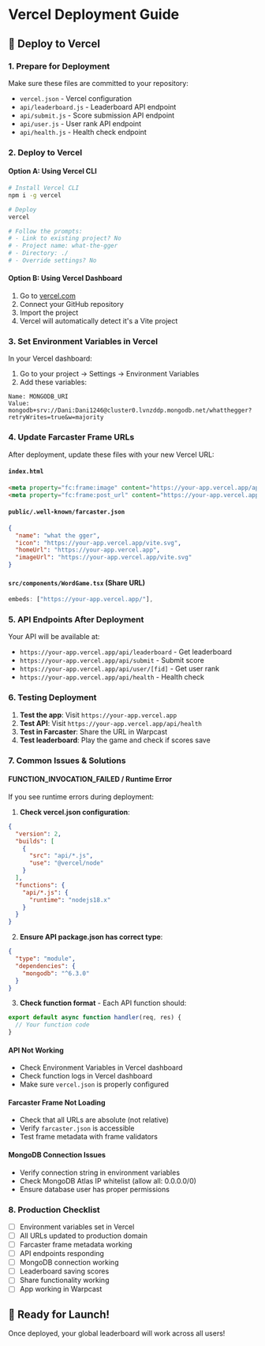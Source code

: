 # Vercel Deployment Guide

## 🚀 Deploy to Vercel

### 1. **Prepare for Deployment**

Make sure these files are committed to your repository:
- `vercel.json` - Vercel configuration
- `api/leaderboard.js` - Leaderboard API endpoint  
- `api/submit.js` - Score submission API endpoint
- `api/user.js` - User rank API endpoint
- `api/health.js` - Health check endpoint

### 2. **Deploy to Vercel**

#### Option A: Using Vercel CLI
```bash
# Install Vercel CLI
npm i -g vercel

# Deploy
vercel

# Follow the prompts:
# - Link to existing project? No
# - Project name: what-the-gger
# - Directory: ./
# - Override settings? No
```

#### Option B: Using Vercel Dashboard
1. Go to [vercel.com](https://vercel.com)
2. Connect your GitHub repository
3. Import the project
4. Vercel will automatically detect it's a Vite project

### 3. **Set Environment Variables in Vercel**

In your Vercel dashboard:
1. Go to your project → Settings → Environment Variables
2. Add these variables:

```
Name: MONGODB_URI
Value: mongodb+srv://Dani:Dani1246@cluster0.lvnzddp.mongodb.net/whatthegger?retryWrites=true&w=majority
```

### 4. **Update Farcaster Frame URLs**

After deployment, update these files with your new Vercel URL:

#### `index.html`
```html
<meta property="fc:frame:image" content="https://your-app.vercel.app/api/frame.json" />
<meta property="fc:frame:post_url" content="https://your-app.vercel.app/api/frame" />
```

#### `public/.well-known/farcaster.json`
```json
{
  "name": "what the gger",
  "icon": "https://your-app.vercel.app/vite.svg",
  "homeUrl": "https://your-app.vercel.app",
  "imageUrl": "https://your-app.vercel.app/vite.svg"
}
```

#### `src/components/WordGame.tsx` (Share URL)
```typescript
embeds: ["https://your-app.vercel.app/"],
```

### 5. **API Endpoints After Deployment**

Your API will be available at:
- `https://your-app.vercel.app/api/leaderboard` - Get leaderboard
- `https://your-app.vercel.app/api/submit` - Submit score
- `https://your-app.vercel.app/api/user/[fid]` - Get user rank
- `https://your-app.vercel.app/api/health` - Health check

### 6. **Testing Deployment**

1. **Test the app**: Visit `https://your-app.vercel.app`
2. **Test API**: Visit `https://your-app.vercel.app/api/health`
3. **Test in Farcaster**: Share the URL in Warpcast
4. **Test leaderboard**: Play the game and check if scores save

### 7. **Common Issues & Solutions**

#### FUNCTION_INVOCATION_FAILED / Runtime Error
If you see runtime errors during deployment:

1. **Check vercel.json configuration**:
```json
{
  "version": 2,
  "builds": [
    {
      "src": "api/*.js",
      "use": "@vercel/node"
    }
  ],
  "functions": {
    "api/*.js": {
      "runtime": "nodejs18.x"
    }
  }
}
```

2. **Ensure API package.json has correct type**:
```json
{
  "type": "module",
  "dependencies": {
    "mongodb": "^6.3.0"
  }
}
```

3. **Check function format** - Each API function should:
```javascript
export default async function handler(req, res) {
  // Your function code
}
```

#### API Not Working
- Check Environment Variables in Vercel dashboard
- Check function logs in Vercel dashboard
- Make sure `vercel.json` is properly configured

#### Farcaster Frame Not Loading
- Check that all URLs are absolute (not relative)
- Verify `farcaster.json` is accessible
- Test frame metadata with frame validators

#### MongoDB Connection Issues
- Verify connection string in environment variables
- Check MongoDB Atlas IP whitelist (allow all: 0.0.0.0/0)
- Ensure database user has proper permissions

### 8. **Production Checklist**

- [ ] Environment variables set in Vercel
- [ ] All URLs updated to production domain
- [ ] Farcaster frame metadata working
- [ ] API endpoints responding
- [ ] MongoDB connection working
- [ ] Leaderboard saving scores
- [ ] Share functionality working
- [ ] App working in Warpcast

## 🎉 Ready for Launch!

Once deployed, your global leaderboard will work across all users!
